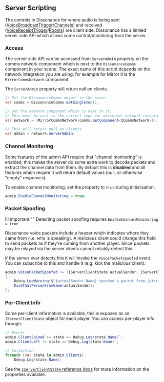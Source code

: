 ## Server Scripting

The controls in Dissonance for where audio is being sent ([VoiceBroadcastTrigger](../Reference/Components/Voice-Broadcast-Trigger.md)/[Channels](Directly-Using-Channels.md)) and received ([VoiceReceiptTrigger](../Reference/Components/Voice-Receipt-Trigger.md)/[Rooms](../Reference/Other/Rooms.md)) are client side. Dissonance has a limited server side API which allows some control/monitoring from the server.

### Access

The server side API can be accessed from `ServerAdmin` property on the comms network component which is next to the `DissonanceComms` component in your scene. The exact name of this script depends on the network integration you are using, for example for Mirror it is the `MirrorCommsNetwork` component.

The `ServerAdmin` property will return null on clients.

```csharp
// Get the DissonanceComms object in the scene
var comms = DissonanceComms.GetSingleton();

// Get the network component which is next to it.
// This must be cast to the correct type for whichever network integration you are using!
var network = (MirrorCommsNetwork)comms.GetComponent<ICommsNetwork>();

// This will return null on clients
var admin = network.ServerAdmin;
```

### Channel Monitoring

Some features of the admin API require that "channel monitoring" is enabled, this makes the server do some extra work to decode packets and extract the channel data from them. By default this is **disabled** and all features which require it will return default values (null, or otherwise "empty" responses).

To enable channel monitoring, set the property to `true` during initialisation:

```csharp
admin.EnableChannelMonitoring = true;
```

### Packet Spoofing

!!! important ""
    Detecting packet spoofing requires `EnableChannelMonitoring = true`

Dissonance voice packets include a header which indicates where they came from (i.e. who is speaking). A malicious client could change this field to send packets as if they're coming from another player. Since packets may be relayed via the server clients cannot reliably detect this.

if the server ever detects this it will invoke the `VoicePacketSpoofed` event. You can subscribe to this and handle it (e.g. kick the malicious client):

```csharp
admin.VoicePacketSpoofed += (IServerClientState actualSender, IServerClientState? victim) =>
{
    Debug.LogWarning($"{actualSender.Name} spoofed a packet from {victim?.Name ?? "nobody"}.");
    KickThatPersonFromGame(actualSender);
};
```

### Per-Client Info

Some per-client information is available, this is exposed as an `IServerClientState` object for each player. You can access per-player info through:

```csharp
// Events
admin.ClientJoined += state => Debug.Log(state.Name)`;
admin.ClientLeft += state => Debug.Log(state.Name)`;

// Collection
foreach (var state in admin.Clients)
    Debug.Log(state.Name);
```

See the [`IServerClientState` reference docs](../Reference/Networking/IServerClientState.md) for more information on the properties available.